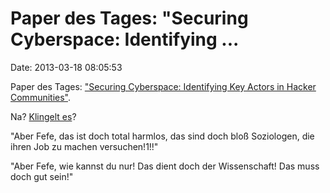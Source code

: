 Paper des Tages: \"Securing Cyberspace: Identifying \...
========================================================

Date: 2013-03-18 08:05:53

Paper des Tages: [\"Securing Cyberspace: Identifying Key Actors in
Hacker Communities\"](http://cryptome.org/2013/03/key-hackers.pdf).

Na? [Klingelt es](http://blog.fefe.de/?ts=afed4222)?

\"Aber Fefe, das ist doch total harmlos, das sind doch bloß Soziologen,
die ihren Job zu machen versuchen!1!!\"

\"Aber Fefe, wie kannst du nur! Das dient doch der Wissenschaft! Das
muss doch gut sein!\"

